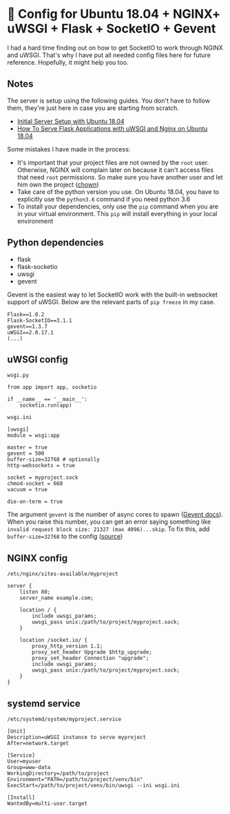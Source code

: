:wrench: Config for Ubuntu 18.04 + NGINX+ uWSGI + Flask + SocketIO + Gevent
===

I had a hard time finding out on how to get SocketIO to work through NGINX and uWSGI. That's why I have put all needed config files here for future reference. Hopefully, it might help you too.

## Notes

The server is setup using the following guides. You don't have to follow them, they're just here in case you are starting from scratch.
* [Initial Server Setup with Ubuntu 18.04](https://www.digitalocean.com/community/tutorials/initial-server-setup-with-ubuntu-18-04)
* [How To Serve Flask Applications with uWSGI and Nginx on Ubuntu 18.04](https://www.digitalocean.com/community/tutorials/how-to-serve-flask-applications-with-uswgi-and-nginx-on-ubuntu-18-04)

Some mistakes I have made in the process:
* It's important that your project files are not owned by the `root` user. Otherwise, NGINX will complain later on because it can't access files that need `root` permissions. So make sure you have another user and let him own the project ([chown](https://linux.die.net/man/1/chown))
* Take care of the python version you use. On Ubuntu 18.04, you have to explicitly use the `python3.6` command if you need python 3.6
* To install your dependencies, only use the `pip` command when you are in your virtual environment. This `pip` will install everything in your local environment

## Python dependencies

* flask
* flask-socketio
* uwsgi
* gevent

Gevent is the easiest way to let SocketIO work with the built-in websocket support of uWSGI. Below are the relevant parts of `pip freeze` in my case.

```
Flask==1.0.2
Flask-SocketIO==3.1.1
gevent==1.3.7
uWSGI==2.0.17.1
(...)
```

## uWSGI config

`wsgi.py`
```
from app import app, socketio

if __name__ == '__main__':
    socketio.run(app)
```

`wsgi.ini`
```
[uwsgi]
module = wsgi:app

master = true
gevent = 500
buffer-size=32768 # optionally
http-websockets = true

socket = myproject.sock
chmod-socket = 660
vacuum = true

die-on-term = true
```

The argument `gevent` is the number of async cores to spawn ([Gevent docs](https://uwsgi-docs.readthedocs.io/en/latest/Gevent.html)). When you raise this number, you can get an error saying something like `invalid request block size: 21327 (max 4096)...skip`. To fix this, add `buffer-size=32768` to the config ([source](https://stackoverflow.com/a/26941287))

## NGINX config

`/etc/nginx/sites-available/myproject`
```
server {
    listen 80;
    server_name example.com;

    location / {
        include uwsgi_params;
        uwsgi_pass unix:/path/to/project/myproject.sock;
    }

    location /socket.io/ {
        proxy_http_version 1.1;
        proxy_set_header Upgrade $http_upgrade;
        proxy_set_header Connection "upgrade";
        include uwsgi_params;
        uwsgi_pass unix:/path/to/project/myproject.sock;
    }
}
```

## systemd service

`/etc/systemd/system/myproject.service`
```
[Unit]
Description=uWSGI instance to serve myproject
After=network.target

[Service]
User=myuser
Group=www-data
WorkingDirectory=/path/to/project
Environment="PATH=/path/to/project/venv/bin"
ExecStart=/path/to/project/venv/bin/uwsgi --ini wsgi.ini

[Install]
WantedBy=multi-user.target
```
